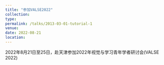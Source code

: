 ```yaml
---
title: "参加VALSE2022"
collection: 
type:
permalink: /talks/2013-03-01-tutorial-1
venue:
date: 2022-08-21
location: 
---
```




2022年8月21日至25日，赴天津参加2022年视觉与学习青年学者研讨会(VALSE 2022)
